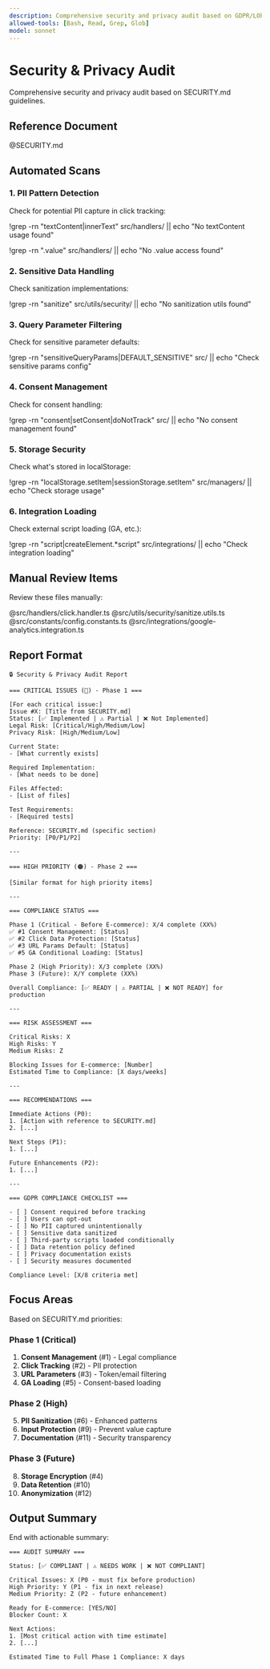 ```yaml
---
description: Comprehensive security and privacy audit based on GDPR/LOPD requirements
allowed-tools: [Bash, Read, Grep, Glob]
model: sonnet
---
```


# Security & Privacy Audit

Comprehensive security and privacy audit based on SECURITY.md guidelines.

## Reference Document

@SECURITY.md

## Automated Scans

### 1. PII Pattern Detection

Check for potential PII capture in click tracking:

!grep -rn "textContent\|innerText" src/handlers/ || echo "No textContent usage found"

!grep -rn "\.value" src/handlers/ || echo "No .value access found"

### 2. Sensitive Data Handling

Check sanitization implementations:

!grep -rn "sanitize" src/utils/security/ || echo "No sanitization utils found"

### 3. Query Parameter Filtering

Check for sensitive parameter defaults:

!grep -rn "sensitiveQueryParams\|DEFAULT_SENSITIVE" src/ || echo "Check sensitive params config"

### 4. Consent Management

Check for consent handling:

!grep -rn "consent\|setConsent\|doNotTrack" src/ || echo "No consent management found"

### 5. Storage Security

Check what's stored in localStorage:

!grep -rn "localStorage.setItem\|sessionStorage.setItem" src/managers/ || echo "Check storage usage"

### 6. Integration Loading

Check external script loading (GA, etc.):

!grep -rn "script\|createElement.*script" src/integrations/ || echo "Check integration loading"

## Manual Review Items

Review these files manually:

@src/handlers/click.handler.ts
@src/utils/security/sanitize.utils.ts
@src/constants/config.constants.ts
@src/integrations/google-analytics.integration.ts

## Report Format

```
🔒 Security & Privacy Audit Report

=== CRITICAL ISSUES (🔴) - Phase 1 ===

[For each critical issue:]
Issue #X: [Title from SECURITY.md]
Status: [✅ Implemented | ⚠️ Partial | ❌ Not Implemented]
Legal Risk: [Critical/High/Medium/Low]
Privacy Risk: [High/Medium/Low]

Current State:
- [What currently exists]

Required Implementation:
- [What needs to be done]

Files Affected:
- [List of files]

Test Requirements:
- [Required tests]

Reference: SECURITY.md (specific section)
Priority: [P0/P1/P2]

---

=== HIGH PRIORITY (🟠) - Phase 2 ===

[Similar format for high priority items]

---

=== COMPLIANCE STATUS ===

Phase 1 (Critical - Before E-commerce): X/4 complete (XX%)
✅ #1 Consent Management: [Status]
✅ #2 Click Data Protection: [Status]
✅ #3 URL Params Default: [Status]
✅ #5 GA Conditional Loading: [Status]

Phase 2 (High Priority): X/3 complete (XX%)
Phase 3 (Future): X/Y complete (XX%)

Overall Compliance: [✅ READY | ⚠️ PARTIAL | ❌ NOT READY] for production

---

=== RISK ASSESSMENT ===

Critical Risks: X
High Risks: Y
Medium Risks: Z

Blocking Issues for E-commerce: [Number]
Estimated Time to Compliance: [X days/weeks]

---

=== RECOMMENDATIONS ===

Immediate Actions (P0):
1. [Action with reference to SECURITY.md]
2. [...]

Next Steps (P1):
1. [...]

Future Enhancements (P2):
1. [...]

---

=== GDPR COMPLIANCE CHECKLIST ===

- [ ] Consent required before tracking
- [ ] Users can opt-out
- [ ] No PII captured unintentionally
- [ ] Sensitive data sanitized
- [ ] Third-party scripts loaded conditionally
- [ ] Data retention policy defined
- [ ] Privacy documentation exists
- [ ] Security measures documented

Compliance Level: [X/8 criteria met]
```

## Focus Areas

Based on SECURITY.md priorities:

### Phase 1 (Critical)
1. **Consent Management** (#1) - Legal compliance
2. **Click Tracking** (#2) - PII protection
3. **URL Parameters** (#3) - Token/email filtering
4. **GA Loading** (#5) - Consent-based loading

### Phase 2 (High)
5. **PII Sanitization** (#6) - Enhanced patterns
6. **Input Protection** (#9) - Prevent value capture
7. **Documentation** (#11) - Security transparency

### Phase 3 (Future)
8. **Storage Encryption** (#4)
9. **Data Retention** (#10)
10. **Anonymization** (#12)

## Output Summary

End with actionable summary:

```
=== AUDIT SUMMARY ===

Status: [✅ COMPLIANT | ⚠️ NEEDS WORK | ❌ NOT COMPLIANT]

Critical Issues: X (P0 - must fix before production)
High Priority: Y (P1 - fix in next release)
Medium Priority: Z (P2 - future enhancement)

Ready for E-commerce: [YES/NO]
Blocker Count: X

Next Actions:
1. [Most critical action with time estimate]
2. [...]

Estimated Time to Full Phase 1 Compliance: X days
```

